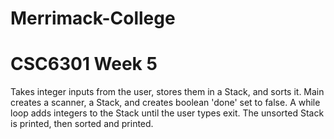 # Merrimack-College
# CSC6301 Week 5
Takes integer inputs from the user,
stores them in a Stack, and sorts it.
Main creates a scanner, a Stack,
and creates boolean 'done' set to false.
A while loop adds integers to the Stack
until the user types exit. The unsorted 
Stack is printed, then sorted and printed.
